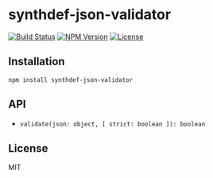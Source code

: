 # synthdef-json-validator
[![Build Status](http://img.shields.io/travis/mohayonao/synthdef-json-validator.svg?style=flat-square)](https://travis-ci.org/mohayonao/synthdef-json-validator)
[![NPM Version](http://img.shields.io/npm/v/synthdef-json-validator.svg?style=flat-square)](https://www.npmjs.org/package/synthdef-json-validator)
[![License](http://img.shields.io/badge/license-MIT-brightgreen.svg?style=flat-square)](http://mohayonao.mit-license.org/)

## Installation

```
npm install synthdef-json-validator
```

## API

- `validate(json: object, [ strict: boolean ]): boolean`

## License

MIT
